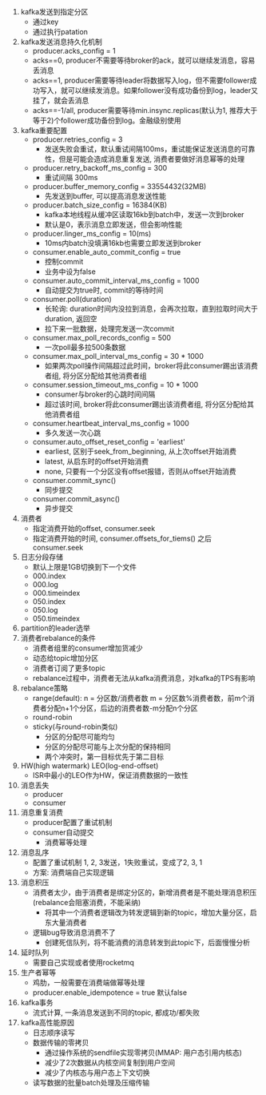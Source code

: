 1. kafka发送到指定分区
    - 通过key
    - 通过执行patation
2. kafka发送消息持久化机制
    - producer.acks_config = 1
    - acks==0, producer不需要等待broker的ack，就可以继续发消息，容易丢消息
    - acks==1, producer需要等待leader将数据写入log，但不需要follower成功写入，就可以继续发消息。如果follower没有成功备份到log，leader又挂了，就会丢消息
    - acks==-1/all, producer需要等待min.insync.replicas(默认为1, 推荐大于等于2)个follower成功备份到log。金融级别使用
3. kafka重要配置
    - producer.retries_config = 3
        - 发送失败会重试，默认重试间隔100ms，重试能保证发送消息的可靠性，但是可能会造成消息重复发送, 消费者要做好消息幂等的处理
    - producer.retry_backoff_ms_config = 300
        - 重试间隔 300ms
    - producer.buffer_memory_config = 33554432(32MB)
        - 先发送到buffer, 可以提高消息发送性能
    - producer.batch_size_config = 16384(KB)
        - kafka本地线程从缓冲区读取16kb到batch中，发送一次到broker
        - 默认是0，表示消息立即发送，但会影响性能
    - producer.linger_ms_config = 10(ms)
        - 10ms内batch没填满16kb也需要立即发送到broker
    - consumer.enable_auto_commit_config = true
        - 控制commit
        - 业务中设为false
    - consumer.auto_commit_interval_ms_config = 1000
        - 自动提交为true时, commit的等待时间
    - consumer.poll(duration)
        - 长轮询: duration时间内没拉到消息，会再次拉取，直到拉取时间大于duration, 返回空
        - 拉下来一批数据，处理完发送一次commit
    - consumer.max_poll_records_config = 500
        - 一次poll最多拉500条数据
    - consumer.max_poll_interval_ms_config = 30 * 1000
        - 如果两次poll操作间隔超过此时间，broker将此consumer踢出该消费者组, 将分区分配给其他消费者组
    - consumer.session_timeout_ms_config = 10 * 1000
        - consumer与broker的心跳时间间隔
        - 超过该时间, broker将此consumer踢出该消费者组, 将分区分配给其他消费者组
    - consumer.heartbeat_interval_ms_config = 1000
        - 多久发送一次心跳
    - consumer.auto_offset_reset_config = 'earliest'
        - earliest, 区别于seek_from_beginning, 从上次offset开始消费
        - latest, 从启东时的offset开始消费
        - none, 只要有一个分区没有offset报错，否则从offset开始消费
    - consumer.commit_sync()
        - 同步提交
    - consumer.commit_async()
        - 异步提交
4. 消费者
    - 指定消费开始的offset, consumer.seek
    - 指定消费开始的时间, consumer.offsets_for_tiems() 之后 consumer.seek
5. 日志分段存储
    - 默认上限是1GB切换到下一个文件
    - 000.index
    - 000.log
    - 000.timeindex
    - 050.index
    - 050.log
    - 050.timeindex
5. partition的leader选举
6. 消费者rebalance的条件
    - 消费者组里的consumer增加货减少
    - 动态给topic增加分区
    - 消费者订阅了更多topic
    - rebalance过程中，消费者无法从kafka消费消息，对kafka的TPS有影响
7. rebalance策略
    - range(default): n = 分区数/消费者数 m = 分区数%消费者数，前m个消费者分配n+1个分区，后边的消费者数-m分配n个分区
    - round-robin
    - sticky(与round-robin类似)
        - 分区的分配尽可能均匀
        - 分区的分配尽可能与上次分配的保持相同
        - 两个冲突时，第一目标优先于第二目标
8. HW(high watermark) LEO(log-end-offset)
    - ISR中最小的LEO作为HW，保证消费数据的一致性
9. 消息丢失
    - producer
    - consumer
10. 消息重复消费
    - producer配置了重试机制
    - consumer自动提交
        - 消费幂等处理
11. 消息乱序
    - 配置了重试机制 1, 2, 3发送，1失败重试，变成了2, 3, 1
    - 方案: 消费端自己实现逻辑
12. 消息积压
    - 消费者太少，由于消费者是绑定分区的，新增消费者是不能处理消息积压(rebalance会阻塞消费，不能采纳)
        - 将其中一个消费者逻辑改为转发逻辑到新的topic，增加大量分区，启东大量消费者
    - 逻辑bug导致消息消费不了
        - 创建死信队列，将不能消费的消息转发到此topic下，后面慢慢分析 
13. 延时队列
    - 需要自己实现或者使用rocketmq
14. 生产者幂等
    - 鸡肋，一般需要在消费端做幂等处理
    -  producer.enable_idempotence = true 默认false
15. kafka事务
    - 流式计算, 一条消息发送到不同的topic, 都成功/都失败
16. kafka高性能原因
    - 日志顺序读写
    - 数据传输的零拷贝
        - 通过操作系统的sendfile实现零拷贝(MMAP: 用户态引用内核态)
        - 减少了2次数据从内核空间复制到用户空间
        - 减少了内核态与用户态上下文切换
    - 读写数据的批量batch处理及压缩传输